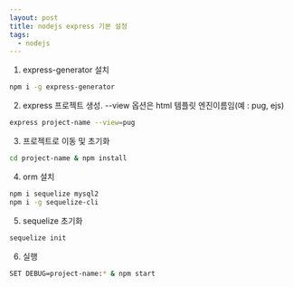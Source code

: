 ```yaml
---
layout: post
title: nodejs express 기본 설정
tags:
  - nodejs
---
```


1. express-generator 설치

```bash
npm i -g express-generator
```

2. express 프로젝트 생성. --view 옵션은 html 템플릿 엔진이름임(예 : pug, ejs)

```bash
express project-name --view=pug
```

3. 프로젝트로 이동 및 초기화

```bash
cd project-name & npm install
```

4. orm 설치

```bash
npm i sequelize mysql2
npm i -g sequelize-cli
```

5. sequelize 초기화

```bash
sequelize init
```

6. 실행

```bash
SET DEBUG=project-name:* & npm start
```
